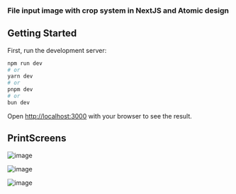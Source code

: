 ### File input image with crop system in NextJS and Atomic design

## Getting Started

First, run the development server:

```bash
npm run dev
# or
yarn dev
# or
pnpm dev
# or
bun dev
```

Open [http://localhost:3000](http://localhost:3000) with your browser to see the result.

## PrintScreens

![image](https://github.com/felipe1181/file-input-image-with-crop-system/assets/31036996/26489147-6211-4570-8bc8-19982df6db7d)


![image](https://github.com/felipe1181/file-input-image-with-crop-system/assets/31036996/b255665a-d450-4ae6-b5a8-b0de9b0170f2)


![image](https://github.com/felipe1181/file-input-image-with-crop-system/assets/31036996/1cd36feb-0f90-4528-a751-073892d20786)
